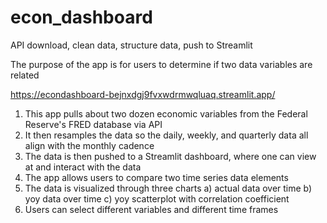 # econ_dashboard
API download, clean data, structure data, push to Streamlit

The purpose of the app is for users to determine if two data variables are related

https://econdashboard-bejnxdgj9fvxwdrmwqluaq.streamlit.app/

1) This app pulls about two dozen economic variables from the Federal Reserve's FRED database via API
2) It then resamples the data so the daily, weekly, and quarterly data all align with the monthly cadence
3) The data is then pushed to a Streamlit dashboard, where one can view at and interact with the data
4) The app allows users to compare two time series data elements
5) The data is visualized through three charts
   a) actual data over time
   b) yoy data over time
   c) yoy scatterplot with correlation coefficient
6) Users can select different variables and different time frames
